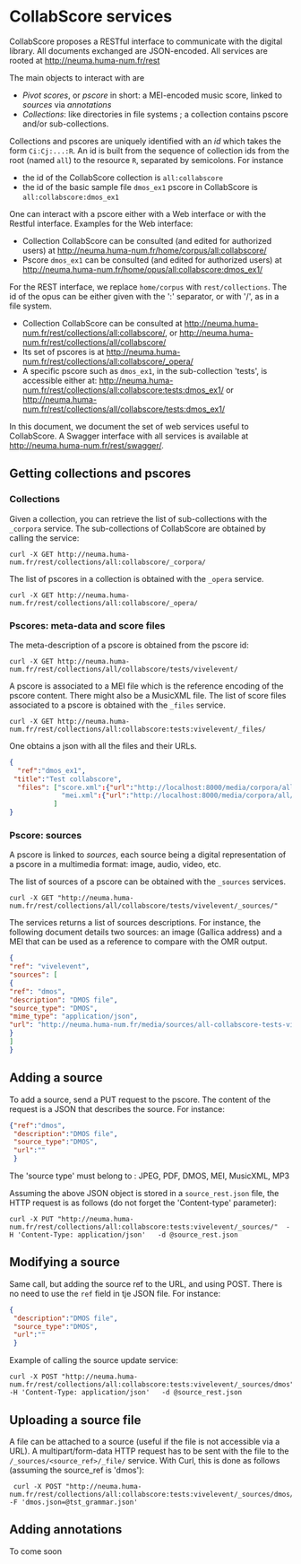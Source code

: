 # CollabScore services

CollabScore proposes a RESTful interface to communicate with the digital library. 
All documents exchanged are JSON-encoded.  All services are rooted at http://neuma.huma-num.fr/rest

The main objects to interact with are

 - *Pivot scores*, or *pscore* in short: a MEI-encoded music score, linked to *sources* via *annotations*
 - *Collections*: like directories in file systems ; a collection contains pscore and/or sub-collections.

Collections and pscores are uniquely identified with an *id* which takes the form ``Ci:Cj:...:R``.
An id is built from the sequence of collection ids from the root (named ``all``) to the resource ``R``, 
separated by semicolons. For instance 

 - the id of the CollabScore collection  is ``all:collabscore``
 - the id of the basic sample file ``dmos_ex1`` pscore in CollabScore is ``all:collabscore:dmos_ex1``

One can interact with a pscore either with a Web interface or with the Restful interface. Examples for the Web interface:

 - Collection CollabScore can be consulted (and edited for authorized users) at http://neuma.huma-num.fr/home/corpus/all:collabscore/
 - Pscore ``dmos_ex1`` can be consulted (and edited for authorized users) at http://neuma.huma-num.fr/home/opus/all:collabscore:dmos_ex1/

For the REST interface, we replace ``home/corpus`` with ``rest/collections``. The id of the opus can be either given with the ':' separator, or with '/', as in a file system.

 - Collection CollabScore can be consulted at http://neuma.huma-num.fr/rest/collections/all:collabscore/, or http://neuma.huma-num.fr/rest/collections/all/collabscore/
 - Its set of pscores is at http://neuma.huma-num.fr/rest/collections/all:collabscore/_opera/
 - A specific pscore such as ``dmos_ex1``, in the sub-collection 'tests', is accessible either at: http://neuma.huma-num.fr/rest/collections/all:collabscore:tests:dmos_ex1/ or http://neuma.huma-num.fr/rest/collections/all/collabscore/tests:dmos_ex1/ 

In this document, we document the set of web services useful to CollabScore. A Swagger interface with all services is
available at http://neuma.huma-num.fr/rest/swagger/.

## Getting collections and pscores

### Collections

Given a collection, you can retrieve the list of sub-collections with the ``_corpora``
service. The sub-collections of CollabScore are obtained by calling the service:

```
curl -X GET http://neuma.huma-num.fr/rest/collections/all:collabscore/_corpora/
```

The list of pscores in a collection is obtained with the ``_opera`` service.

```
curl -X GET http://neuma.huma-num.fr/rest/collections/all:collabscore/_opera/
```

### Pscores: meta-data and score files

The meta-description of a pscore is obtained from the pscore id:

```
curl -X GET http://neuma.huma-num.fr/rest/collections/all/collabscore/tests/vivelevent/
```

A pscore is associated  to a MEI file which is the reference encoding of the pscore content. There might also be a MusicXML file. The list of score files associated to a pscore is obtained with the ``_files`` service.

```
curl -X GET http://neuma.huma-num.fr/rest/collections/all:collabscore:tests:vivelevent/_files/
```
One obtains a json with all the files and their URLs.
 
```json
{
  "ref":"dmos_ex1",
 "title":"Test collabscore",
  "files": ["score.xml":{"url":"http://localhost:8000/media/corpora/all/collabscore/dmos_ex1/score.xml"},
             "mei.xml":{"url":"http://localhost:8000/media/corpora/all/collabscore/dmos_ex1/mei.xml"}
           ]
}
```

### Pscore: sources

A pscore is linked to *sources*, each source being a digital representation of a  pscore in a multimedia format: image, audio,
video, etc.

The list of sources of a pscore can be obtained with the ``_sources`` services.

```
curl -X GET "http://neuma.huma-num.fr/rest/collections/all/collabscore/tests/vivelevent/_sources/"
```

The services returns a list of sources descriptions. For instance, the following document
details two sources: an image (Gallica address) and a MEI that can be used as a reference to compare
with the OMR output.

```json
{
"ref": "vivelevent",
"sources": [
{
"ref": "dmos",
"description": "DMOS file",
"source_type": "DMOS",
"mime_type": "application/json",
"url": "http://neuma.huma-num.fr/media/sources/all-collabscore-tests-vivelevent/dmos.json"
}
]
}
```

## Adding a source

To add a source, send a PUT request to the pscore. The content of the request is a JSON that describes the source. For instance:

```json
{"ref":"dmos",
 "description":"DMOS file",
 "source_type":"DMOS",
 "url":""
 }
```

The 'source type' must belong to : JPEG, PDF, DMOS, MEI, MusicXML, MP3

Assuming the above JSON object is stored in a ``source_rest.json`` file, the HTTP request is as follows (do not forget the 'Content-type' parameter):

```
curl -X PUT "http://neuma.huma-num.fr/rest/collections/all:collabscore:tests:vivelevent/_sources/"  -H 'Content-Type: application/json'   -d @source_rest.json
```

## Modifying a source

Same call, but adding the source ref to the URL, and using POST. There is no need to use the ``ref`` field in tje JSON file. For instance:

```json
{
 "description":"DMOS file",
 "source_type":"DMOS",
 "url":""
 }
```
Example of calling the source update service:

```
curl -X POST "http://neuma.huma-num.fr/rest/collections/all:collabscore:tests:vivelevent/_sources/dmos"  -H 'Content-Type: application/json'   -d @source_rest.json
```


## Uploading a source file

A file can be attached to a source (useful if the file is not accessible via a URL). A multipart/form-data HTTP request has to be sent with the file to the ``/_sources/<source_ref>/_file/`` service. With Curl, this is done as follows (assuming the source_ref is 'dmos'):

```
 curl -X POST "http://neuma.huma-num.fr/rest/collections/all:collabscore:tests:vivelevent/_sources/dmos/_file/"  -F 'dmos.json=@tst_grammar.json'
```

## Adding annotations

To come soon



